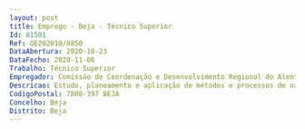 ```yaml
--- 
layout: post
title: Emprego - Beja - Técnico Superior
Id: 81501
Ref: OE202010/0850
DataAbertura: 2020-10-23
DataFecho: 2020-11-06
Trabalho: Técnico Superior
Empregador: Comissão de Coordenação e Desenvolvimento Regional do Alentejo
Descricao: Estudo, planeamento e aplicação de métodos e processos de natureza técnica  no âmbito do ordenamento do território, nomeadamente na elaboração de pareceres e execução de outras atividades de apoio geral ou especializado nas áreas de atuação comuns, instrumentais e operativas dos Serviço  análise e informação de processos de comunicação prévia no âmbito do Regime Jurídico da Reserva Ecológica Nacional (RJREN) e do Regime Jurídico da Urbanização e Edificação (RJUE)  apuramento de indicadores ilustrativos de abordagens interdisciplinares integradas e da sua articulação com a territorialização das políticas publicas  analise do uso do solo com recurso a informação e sistemas de tratamento informáticos.
CodigoPostal: 7800-397 BEJA
Concelho: Beja
Distrito: Beja
--- 
```

